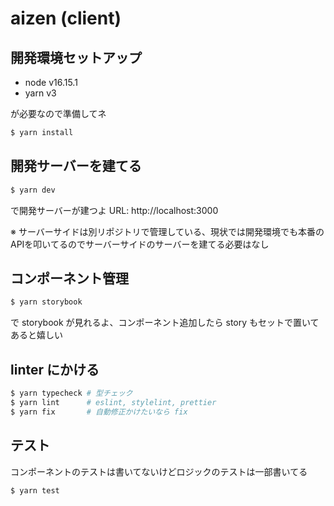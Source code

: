 # aizen (client)

## 開発環境セットアップ

- node v16.15.1
- yarn v3

が必要なので準備してネ

```bash
$ yarn install
```

## 開発サーバーを建てる

```bash
$ yarn dev
```

で開発サーバーが建つよ
URL: http://localhost:3000

※ サーバーサイドは別リポジトリで管理している、現状では開発環境でも本番のAPIを叩いてるのでサーバーサイドのサーバーを建てる必要はなし

## コンポーネント管理

```bash
$ yarn storybook
```

で storybook が見れるよ、コンポーネント追加したら story もセットで置いてあると嬉しい

## linter にかける

```bash
$ yarn typecheck # 型チェック
$ yarn lint      # eslint, stylelint, prettier
$ yarn fix       # 自動修正かけたいなら fix
```

## テスト

コンポーネントのテストは書いてないけどロジックのテストは一部書いてる

```bash
$ yarn test
```
